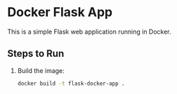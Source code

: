 # Docker Flask App

This is a simple Flask web application running in Docker.

## Steps to Run

1. Build the image:
   ```bash
   docker build -t flask-docker-app .
